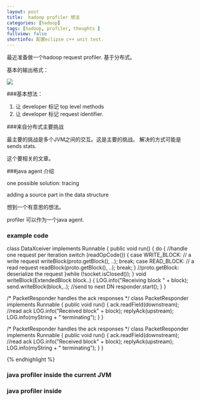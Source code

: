 ```yaml
---
layout: post
title:  hadoop profiler 想法
categories: [hadoop]
tags: [hadoop, profiler, thoughts ]
fullview: false
shortinfo: 配置eclipse c++ unit test. 
---
```


<script type="text/javascript" src="http://cdn.mathjax.org/mathjax/latest/MathJax.js?config=default"></script>

最近准备做一个hadoop request profiler. 基于分布式。

基本的输出格式： 

![](http://i.imgur.com/5knHM2R.png)

###基本想法：

1. 让 developer 标记	top level methods
2. 让 developer 标记 request identifier.

###来自分布式主要挑战

最主要的挑战是多个JVM之间的交互。这是主要的挑战。 
解决的方式可能是sends stats. 

这个要相关的文章。

###java agent 介绍

one possible solution: tracing 

adding a source part in the data structure 

想到一个有意思的想法。

profiler 可以作为一个java agent. 

### example code 

class DataXceiver implements Runnable {
  public void run() {
	do { //handle one request per iteration
	  switch (readOpCode()) {
		case WRITE_BLOCK: // a write request
		  writeBlock(proto.getBlock(), ..); break;
		 case READ_BLOCK: // a read request
	      readBlock(proto.getBlock(), ..); break;
	    } //proto.getBlock: deserialize the request 
	 }while (!socket.isClosed());
   }
   void writeBlock(ExtendedBlock block..) {
	  LOG.info("Receiving block " + block);
	  send.writeBlock(block,..); //send to next DN
	  responder.start();
	}
}

/* PacketResponder handles the ack responses */
class PacketResponder implements Runnable {
  public void run() {
	  ack.readField(downstream); //read ack
	  LOG.info("Received block" + block);
	  replyAck(upstream);
	  LOG.info(myString + " terminating");
	}
}

/* PacketResponder handles the ack responses */
class PacketResponder implements Runnable {
	public void run() {
		ack.readField(downstream); //read ack
		LOG.info("Received block" + block);
		replyAck(upstream);
		LOG.info(myString + " terminating");
	}
}
			
{% endhighlight %}

### java profiler inside the current JVM

### java profiler inside 